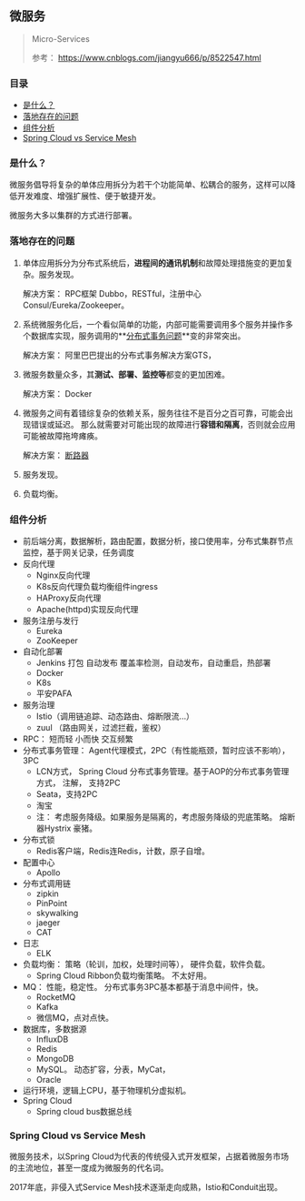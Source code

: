 ## 微服务

> Micro-Services
>
> 参考：  https://www.cnblogs.com/jiangyu666/p/8522547.html

### 目录
* [是什么？](#是什么？)
* [落地存在的问题](#落地存在的问题)
* [组件分析](#组件分析)
* [Spring Cloud vs Service Mesh](#Spring-Cloud-vs-Service-Mesh)

### 是什么？
微服务倡导将复杂的单体应用拆分为若干个功能简单、松耦合的服务，这样可以降低开发难度、增强扩展性、便于敏捷开发。

微服务大多以集群的方式进行部署。

### 落地存在的问题

1. 单体应用拆分为分布式系统后，**进程间的通讯机制**和故障处理措施变的更加复杂。服务发现。

    解决方案： RPC框架 Dubbo，RESTful，注册中心Consul/Eureka/Zookeeper。

2. 系统微服务化后，一个看似简单的功能，内部可能需要调用多个服务并操作多个数据库实现，服务调用的**[分布式事务问题](分布式事务/分布式事务.md)**变的非常突出。

    解决方案： 阿里巴巴提出的分布式事务解决方案GTS，
    
3. 微服务数量众多，其**测试、部署、监控等**都变的更加困难。

    解决方案： Docker
    
4. 微服务之间有着错综复杂的依赖关系，服务往往不是百分之百可靠，可能会出现错误或延迟。 那么就需要对可能出现的故障进行**容错和隔离**，否则就会应用可能被故障拖垮瘫痪。

    解决方案： [断路器](断路器.md)
    
5. 服务发现。


6. 负载均衡。    

### 组件分析
* 前后端分离，数据解析，路由配置，数据分析，接口使用率，分布式集群节点监控，基于网关记录，任务调度
* 反向代理
    * Nginx反向代理
    * K8s反向代理负载均衡组件ingress
    * HAProxy反向代理
    * Apache(httpd)实现反向代理
* 服务注册与发行
    * Eureka
    * ZooKeeper
* 自动化部署
    * Jenkins  打包 自动发布 覆盖率检测，自动发布，自动重启，热部署
    * Docker
    * K8s
    * 平安PAFA
* 服务治理
    * Istio（调用链追踪、动态路由、熔断限流...）
    * zuul （路由网关，过滤拦截，鉴权）
* RPC： 短而轻 小而快 交互频繁
* 分布式事务管理： Agent代理模式，2PC（有性能瓶颈，暂时应该不影响），3PC
    * LCN方式， Spring Cloud 分布式事务管理。基于AOP的分布式事务管理方式， 注解， 支持2PC
    * Seata，支持2PC
    * 淘宝
    * 注： 考虑服务降级。如果服务是隔离的，考虑服务降级的兜底策略。 熔断器Hystrix 豪猪。
* 分布式锁
    * Redis客户端，Redis连Redis，计数，原子自增。
* 配置中心
    * Apollo 
* 分布式调用链
    * zipkin
    * PinPoint
    * skywalking
    * jaeger
    * CAT
* 日志
    * ELK 
* 负载均衡： 策略（轮训，加权，处理时间等）， 硬件负载，软件负载。
    * Spring Cloud Ribbon负载均衡策略。 不太好用。
* MQ： 性能，稳定性。 分布式事务3PC基本都基于消息中间件，快。
    * RocketMQ
    * Kafka
    * 微信MQ，点对点快。
* 数据库，多数据源
    * InfluxDB
    * Redis
    * MongoDB
    * MySQL。 动态扩容，分表，MyCat，
    * Oracle
* 运行环境，逻辑上CPU，基于物理机分虚拟机。
* Spring Cloud
    * Spring cloud bus数据总线

### Spring Cloud vs Service Mesh

微服务技术，以Spring Cloud为代表的传统侵入式开发框架，占据着微服务市场的主流地位，甚至一度成为微服务的代名词。

2017年底，非侵入式Service Mesh技术逐渐走向成熟，Istio和Conduit出现。

